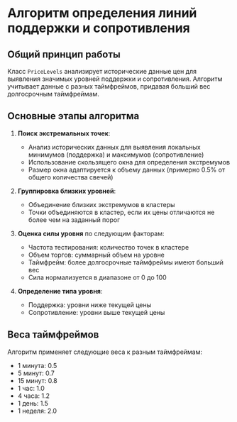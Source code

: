 # Алгоритм определения линий поддержки и сопротивления

## Общий принцип работы

Класс `PriceLevels` анализирует исторические данные цен для выявления значимых уровней поддержки и сопротивления. Алгоритм учитывает данные с разных таймфреймов, придавая больший вес долгосрочным таймфреймам.

## Основные этапы алгоритма

1. **Поиск экстремальных точек**:

   - Анализ исторических данных для выявления локальных минимумов (поддержка) и максимумов (сопротивление)
   - Использование скользящего окна для определения экстремумов
   - Размер окна адаптируется к объему данных (примерно 0.5% от общего количества свечей)

2. **Группировка близких уровней**:

   - Объединение близких экстремумов в кластеры
   - Точки объединяются в кластер, если их цены отличаются не более чем на заданный порог

3. **Оценка силы уровня** по следующим факторам:

   - Частота тестирования: количество точек в кластере
   - Объем торгов: суммарный объем на уровне
   - Таймфрейм: более долгосрочные таймфреймы имеют больший вес
   - Сила нормализуется в диапазоне от 0 до 100

4. **Определение типа уровня**:
   - Поддержка: уровни ниже текущей цены
   - Сопротивление: уровни выше текущей цены

## Веса таймфреймов

Алгоритм применяет следующие веса к разным таймфреймам:

- 1 минута: 0.5
- 5 минут: 0.7
- 15 минут: 0.8
- 1 час: 1.0
- 4 часа: 1.2
- 1 день: 1.5
- 1 неделя: 2.0
